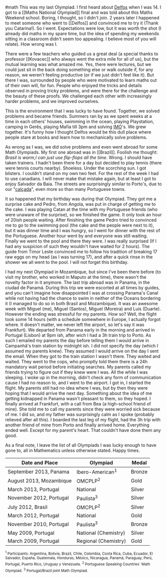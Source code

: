 #math
This was my last Olympiad. I first heard about [Delfos](http://www.uc.pt/fctuc/dmat/delfos) when I was 14. I got to a [[Maths National Olympiad]] final and was told about this Maths Weekend school. Boring, I thought, so I didn't join. 2 years later I happened to meet someone who went to [[Delfos]] and convinced me to try it (Thank you Catarina!). So I went. Expectations were low, but it was worth the shot (I already did maths in my spare time, but the idea of spending my weekends sitting in a classroom didn't seem too appealing. I believe most of you will relate). How wrong was I.

There were a few teachers who guided us a great deal (a special thanks to professor [[Kovacec]] who always went the extra mile for all of us), but the mutual learning was what amazed me. Yes, there were lectures, but we could just sit in the back doing something else or walk outside if, for any reason, we weren't feeling productive (or if we just didn't feel like it). But there I was, surrounded by people who were motivated to learn maths out of their own will, for fun. People who enjoyed the tricks and details observed in proving tricky problems, and were there for the challenge and the beauty of these proofs. We challenged each other with increasingly harder problems, and we improved ourselves.

This is the environment that I was lucky to have found. Together, we solved problems and became friends. Summers ran by as we spent weeks at a time in each others' houses, swimming in the ocean, playing Playstation, camping in Gerês, playing Mafia till 3pm and solving [IMO](http://www.imo-official.org/)'s. We grew together. It's funny how I thought Delfos would be this dull place where people stare at books and learn how to mechanically solve problems.

As wrong as I was, we did solve problems and even went abroad for some Math Olympiads. My first one abroad was in [[Brazil]]. Foolish me thought: <em>Brasil is warm,I can just use flip-flops all the time</em>. Wrong. I should have taken trainers. I hadn't been there for a day but decided to play tennis (there were tennis courts nearby). Shoeless. Under the scorching sun. I got blisters. I couldn't stand on my own two feet. For the rest of the week I had to use canadians. I will never make that mistake again, but at least I got to enjoy Salvador da Baia. The streets are surprisingly similar to Porto's, due to our "[calçada](https://en.wikipedia.org/wiki/Portuguese_pavement)", even more so than many Portuguese towns.

It so happened that my birthday was during that Olympiad. They got me a surprise cake and Pedro, from Angola, was put in charge of getting me to the cake. I was playing Catan at the time with my Portuguese friends (who were unaware of the surprise), so we finished the game. It only took an hour of 20ish people waiting. After finishing the game Pedro tried to convinced me to go to the swimming pool (the cake and the people were next to it), but it was dinner time and I was hungry, so I went for dinner with the rest of the Portuguese. Another hour went by and everyone was still waiting. Finally we went to the pool and there they were. I was really surprised (If I had any suspicion of such they wouldn't have waited for 2 hours). The guide from Timor Leste convinced me to follow his tradition of breaking 17 raw eggs on my head (as I was turning 17), and after a quick rinse in the shower we all went to the pool. I will not forget this birthday.

I had my next Olympiad in Mozambique, but since I've been there before (to visit my brother, who worked in Maputo at the time), there wasn't the novelty factor in it anymore. The last trip abroad was in Panama, in the ciudad de Panamá. During this trip we were escorted at all times by guides, and you can't imagine how disappointed I was at crossing Panama's Canal while not having had the chance to swim in neither of the Oceans bordering it (I managed to do so in both Brasil and Mozambique). It was an awesome week with Miguel (me), Miguel (Santos), Miguel (Moreira) and Luís (Duarte). However the ending was stressful for my parents. How so? Well, the flight took some 14 hours (with a schedule somewhere in Europe, I actually forgot where. It doesn't matter, we never left the airport, so let's say it was Frankfurt). We departed from Panama early in the morning and arrived in Portugal (Lisbon) at 9pm ish, after wich I had a 3h train trip to Porto. As such I emailed my parents the day before telling them I would arrive in Campanhã's train station by midnight ish. I did not specify the day (which I assumed my parents knew). They assumed I would arrive on the day I sent the email. When they got to the train station I wasn't there. They waited and waited. They went to the cops, who promptly told them there is a 24h mandatory wait period before initiating searches. My parents called my friends trying to figure out if they knew were I was. All the while I was sleeping. I woke up in the morning, didn't check any form of communication cause I had no reason to, and I went to the airport. I got in, I started the flight. My parents still had no idea where I was, but by then they were hoping that I would arrive the next day. Something about the idea of me getting kidnapped in Panama wasn't pleasant to them, so they hoped. I finally arrived at Frankfurt, with a call from Bea (a high-school friend of mine). She told me to call my parents since they were worried sick because of me. I did so, and my father was surprisingly calm as I spoke (probably relieved after all this). I boarded the last leg of my flight, had the 3h trip with another friend of mine from Porto and finally arrived home. Everything ended well. Except for my parent's heart. That couldn't have done them any good.

As a final note, I leave the list of all Olympiads I was lucky enough to have gone to, all in Mathematics unless otherwise stated. Happy times.

| Date and Place | Olympiad | Medal |
| --- | --- | --- |
| September 2013, Panama | Ibero-American<sup>1</sup> | Bronze
| August 2013, Mozambique | OMCPLP<sup>2</sup> | Gold
| March 2013, Portugal | National | Silver
| November 2012, Portugal | Paulista<sup>3</sup> | Silver
| July 2012, Brasil | OMCPLP<sup>2</sup> | Silver
| March 2012, Portugal | National | Gold
| November 2010, Portugal | Paulista<sup>3</sup> | Bronze
| May 2009, Portugal | National (Chemistry) | Silver
| March 2009, Portugal | Regional (Chemistry) | Gold

<sub><sup>1</sup> Participants: Argentina, Bolivia, Brazil, Chile, Colombia, Costa Rica, Cuba, Ecuador, El Salvador, España, Guatemala, Honduras, México, Nicaragua, Panamá, Paraguay, Perú, Portugal, Puerto Rico, Uruguay y Venezuela.</sub>
<sub><sup>2</sup> Portuguese Speaking Countries´ Math Olympiad.</sub>
<sub><sup>3</sup> Portugal/Brazil joint Math Olympiad.</sub>